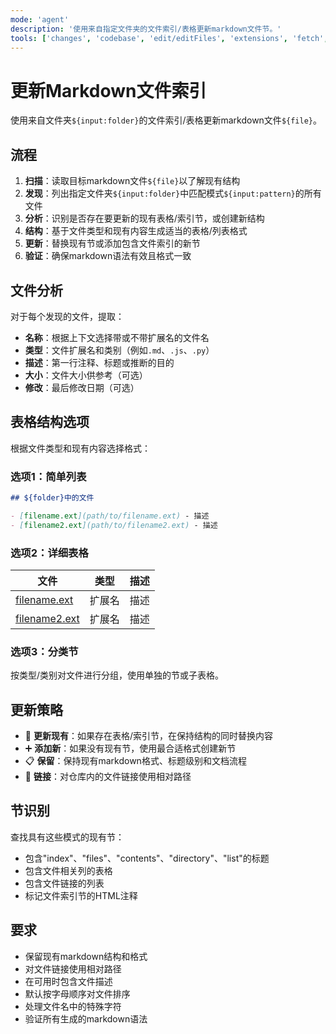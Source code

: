 ```yaml
---
mode: 'agent'
description: '使用来自指定文件夹的文件索引/表格更新markdown文件节。'
tools: ['changes', 'codebase', 'edit/editFiles', 'extensions', 'fetch', 'findTestFiles', 'githubRepo', 'openSimpleBrowser', 'problems', 'runCommands', 'runTasks', 'runTests', 'search', 'searchResults', 'terminalLastCommand', 'terminalSelection', 'testFailure', 'usages', 'vscodeAPI']
---
```

# 更新Markdown文件索引

使用来自文件夹`${input:folder}`的文件索引/表格更新markdown文件`${file}`。

## 流程

1. **扫描**：读取目标markdown文件`${file}`以了解现有结构
2. **发现**：列出指定文件夹`${input:folder}`中匹配模式`${input:pattern}`的所有文件
3. **分析**：识别是否存在要更新的现有表格/索引节，或创建新结构
4. **结构**：基于文件类型和现有内容生成适当的表格/列表格式
5. **更新**：替换现有节或添加包含文件索引的新节
6. **验证**：确保markdown语法有效且格式一致

## 文件分析

对于每个发现的文件，提取：

- **名称**：根据上下文选择带或不带扩展名的文件名
- **类型**：文件扩展名和类别（例如`.md`、`.js`、`.py`）
- **描述**：第一行注释、标题或推断的目的
- **大小**：文件大小供参考（可选）
- **修改**：最后修改日期（可选）

## 表格结构选项

根据文件类型和现有内容选择格式：

### 选项1：简单列表

```markdown
## ${folder}中的文件

- [filename.ext](path/to/filename.ext) - 描述
- [filename2.ext](path/to/filename2.ext) - 描述
```

### 选项2：详细表格

| 文件 | 类型 | 描述 |
|------|------|-------------|
| [filename.ext](path/to/filename.ext) | 扩展名 | 描述 |
| [filename2.ext](path/to/filename2.ext) | 扩展名 | 描述 |

### 选项3：分类节

按类型/类别对文件进行分组，使用单独的节或子表格。

## 更新策略

- 🔄 **更新现有**：如果存在表格/索引节，在保持结构的同时替换内容
- ➕ **添加新**：如果没有现有节，使用最合适格式创建新节
- 📋 **保留**：保持现有markdown格式、标题级别和文档流程
- 🔗 **链接**：对仓库内的文件链接使用相对路径

## 节识别

查找具有这些模式的现有节：

- 包含"index"、"files"、"contents"、"directory"、"list"的标题
- 包含文件相关列的表格
- 包含文件链接的列表
- 标记文件索引节的HTML注释

## 要求

- 保留现有markdown结构和格式
- 对文件链接使用相对路径
- 在可用时包含文件描述
- 默认按字母顺序对文件排序
- 处理文件名中的特殊字符
- 验证所有生成的markdown语法
